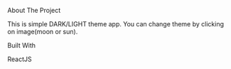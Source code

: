 About The Project

This is simple DARK/LIGHT theme app. You can change theme by clicking on image(moon or sun).

Built With

ReactJS

